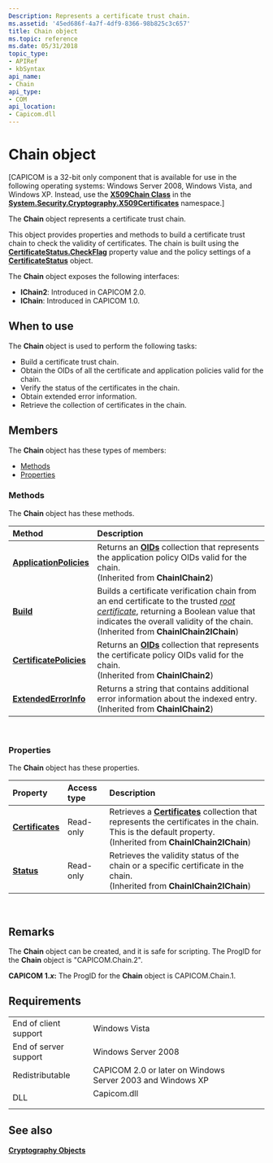 ```yaml
---
Description: Represents a certificate trust chain.
ms.assetid: '45ed686f-4a7f-4df9-8366-98b825c3c657'
title: Chain object
ms.topic: reference
ms.date: 05/31/2018
topic_type:
- APIRef
- kbSyntax
api_name:
- Chain
api_type:
- COM
api_location:
- Capicom.dll
---
```


# Chain object

\[CAPICOM is a 32-bit only component that is available for use in the following operating systems: Windows Server 2008, Windows Vista, and Windows XP. Instead, use the [**X509Chain Class**](https://msdn.microsoft.com/library/9bys9et1(v=VS.100).aspx) in the [**System.Security.Cryptography.X509Certificates**](https://msdn.microsoft.com/library/73091bzx(v=VS.71).aspx) namespace.\]

The **Chain** object represents a certificate trust chain.

This object provides properties and methods to build a certificate trust chain to check the validity of certificates. The chain is built using the [**CertificateStatus.CheckFlag**](certificatestatus-checkflag.md) property value and the policy settings of a [**CertificateStatus**](certificatestatus.md) object.

The **Chain** object exposes the following interfaces:

-   **IChain2**: Introduced in CAPICOM 2.0.
-   **IChain**: Introduced in CAPICOM 1.0.

## When to use

The **Chain** object is used to perform the following tasks:

-   Build a certificate trust chain.
-   Obtain the OIDs of all the certificate and application policies valid for the chain.
-   Verify the status of the certificates in the chain.
-   Obtain extended error information.
-   Retrieve the collection of certificates in the chain.

## Members

The **Chain** object has these types of members:

-   [Methods](#methods)
-   [Properties](#properties)

### Methods

The **Chain** object has these methods.



| Method                                                   | Description                                                                                                                                                                                                                                                                                                       |
|:---------------------------------------------------------|:------------------------------------------------------------------------------------------------------------------------------------------------------------------------------------------------------------------------------------------------------------------------------------------------------------------|
| [**ApplicationPolicies**](chain-applicationpolicies.md) | Returns an [**OIDs**](oids.md) collection that represents the application policy OIDs valid for the chain.<br/> (Inherited from **ChainIChain2**)                                                                                                                                                          |
| [**Build**](chain-build.md)                             | Builds a certificate verification chain from an end certificate to the trusted [*root certificate*](https://msdn.microsoft.com/library/ms721604(v=VS.85).aspx), returning a Boolean value that indicates the overall validity of the chain.<br/> (Inherited from **ChainIChain2IChain**) |
| [**CertificatePolicies**](chain-certificatepolicies.md) | Returns an [**OIDs**](oids.md) collection that represents the certificate policy OIDs valid for the chain.<br/> (Inherited from **ChainIChain2**)                                                                                                                                                          |
| [**ExtendedErrorInfo**](chain-extendederrorinfo.md)     | Returns a string that contains additional error information about the indexed entry.<br/> (Inherited from **ChainIChain2**)                                                                                                                                                                                 |



 

### Properties

The **Chain** object has these properties.



| Property                                              | Access type          | Description                                                                                                                                                                                 |
|:------------------------------------------------------|:---------------------|:--------------------------------------------------------------------------------------------------------------------------------------------------------------------------------------------|
| [**Certificates**](chain-certificates.md)<br/> | Read-only<br/> | Retrieves a [**Certificates**](certificates.md) collection that represents the certificates in the chain. This is the default property.<br/> (Inherited from **ChainIChain2IChain**) |
| [**Status**](chain-status.md)<br/>             | Read-only<br/> | Retrieves the validity status of the chain or a specific certificate in the chain.<br/> (Inherited from **ChainIChain2IChain**)                                                       |



 

## Remarks

The **Chain** object can be created, and it is safe for scripting. The ProgID for the **Chain** object is "CAPICOM.Chain.2".

**CAPICOM 1.*x*:** The ProgID for the **Chain** object is CAPICOM.Chain.1.

## Requirements



|                                  |                                                                                        |
|----------------------------------|----------------------------------------------------------------------------------------|
| End of client support<br/> | Windows Vista<br/>                                                               |
| End of server support<br/> | Windows Server 2008<br/>                                                         |
| Redistributable<br/>       | CAPICOM 2.0 or later on Windows Server 2003 and Windows XP<br/>                  |
| DLL<br/>                   | <dl> <dt>Capicom.dll</dt> </dl> |



## See also

<dl> <dt>

[**Cryptography Objects**](cryptography-objects.md)
</dt> </dl>

 

 




